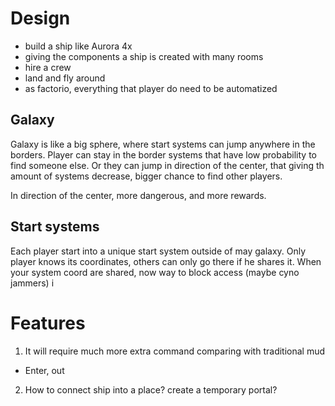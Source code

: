 # Design

- build a ship like Aurora 4x
- giving the components a ship is created with many rooms
- hire a crew
- land and fly around
- as factorio, everything that player do need to be automatized 

## Galaxy

Galaxy is like a big sphere, where start systems can jump anywhere in the borders. Player can stay in the border systems
that have low probability to find someone else. Or they can jump in direction of the center, that giving th amount
of systems decrease, bigger chance to find other players.

In direction of the center, more dangerous, and more rewards.

## Start systems

Each player start into a unique start system outside of may galaxy. Only player knows its coordinates, others can only 
go there if he shares it. When your system coord are shared, now way to block access (maybe cyno jammers)
i

# Features

1. It will require much more extra command comparing with traditional mud
  - Enter, out
2. How to connect ship into a place? create a temporary portal?
